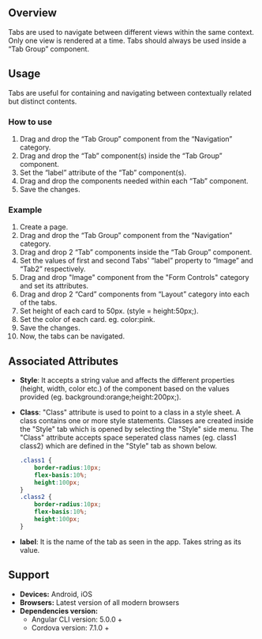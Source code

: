 ## Overview
Tabs are used to navigate between different views within the same context. Only one view is rendered at a time. Tabs should always be used inside a “Tab Group” component.

## Usage
Tabs are useful for containing and navigating between contextually related but distinct contents.

### How to use

1. Drag and drop the “Tab Group” component from the “Navigation” category.
2. Drag and drop the “Tab” component(s) inside the “Tab Group” component.
3. Set the “label” attribute of the “Tab” component(s).
4. Drag and drop the components needed within each “Tab” component.
5. Save the changes.

### Example
1. Create a page.
2. Drag and drop the “Tab Group” component from the “Navigation” category.
3. Drag and drop 2 “Tab” components inside the “Tab Group” component.
4. Set the values of first and second Tabs' “label” property to “Image” and “Tab2” respectively.
5. Drag and drop "Image" component from the "Form Controls" category and set its attributes.
6. Drag and drop 2 “Card” components from “Layout” category into each of the tabs.
7. Set height of each card  to 50px. (style = height:50px;).
8. Set the color of each card. eg. color:pink. 
9. Save the changes.
10. Now, the tabs can be navigated.

## Associated Attributes
- **Style**: It accepts a string value and affects the different properties (height, width, color etc.) of the component based on the values provided (eg. background:orange;height:200px;).

- **Class**: "Class" attribute is used to point to a class in a style sheet. A class contains one or more style statements. Classes are created inside the "Style" tab which is opened by selecting the "Style" side menu. The "Class" attribute accepts space seperated class names (eg. class1 class2) which are defined in the "Style" tab as shown below.
    ```css
    .class1 {
        border-radius:10px;
        flex-basis:10%;
        height:100px;
    }
    .class2 {
        border-radius:10px;
        flex-basis:10%;
        height:100px;
    }
    
    ```

- **label**: It is the name of the tab as seen in the app. Takes string as its value.

## Support
- **Devices:** Android, iOS
- **Browsers:**  Latest version of all modern browsers
- **Dependencies version:** 
    - Angular CLI version: 5.0.0 + 
    - Cordova version: 7.1.0 +
